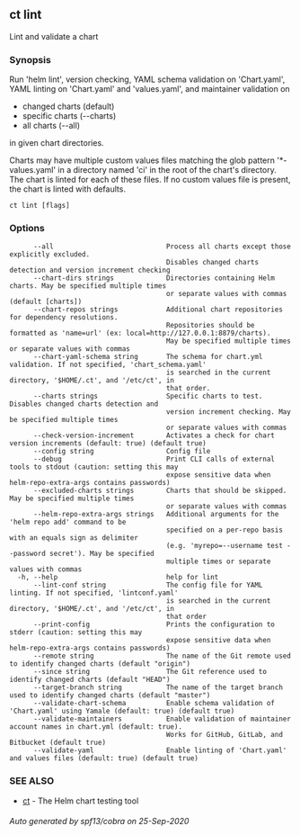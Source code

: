 ## ct lint

Lint and validate a chart

### Synopsis

Run 'helm lint', version checking, YAML schema validation
on 'Chart.yaml', YAML linting on 'Chart.yaml' and 'values.yaml',
and maintainer validation on

* changed charts (default)
* specific charts (--charts)
* all charts (--all)

in given chart directories.

Charts may have multiple custom values files matching the glob pattern
'*-values.yaml' in a directory named 'ci' in the root of the chart's
directory. The chart is linted for each of these files. If no custom
values file is present, the chart is linted with defaults.

```
ct lint [flags]
```

### Options

```
      --all                            Process all charts except those explicitly excluded.
                                       Disables changed charts detection and version increment checking
      --chart-dirs strings             Directories containing Helm charts. May be specified multiple times
                                       or separate values with commas (default [charts])
      --chart-repos strings            Additional chart repositories for dependency resolutions.
                                       Repositories should be formatted as 'name=url' (ex: local=http://127.0.0.1:8879/charts).
                                       May be specified multiple times or separate values with commas
      --chart-yaml-schema string       The schema for chart.yml validation. If not specified, 'chart_schema.yaml'
                                       is searched in the current directory, '$HOME/.ct', and '/etc/ct', in
                                       that order.
      --charts strings                 Specific charts to test. Disables changed charts detection and
                                       version increment checking. May be specified multiple times
                                       or separate values with commas
      --check-version-increment        Activates a check for chart version increments (default: true) (default true)
      --config string                  Config file
      --debug                          Print CLI calls of external tools to stdout (caution: setting this may
                                       expose sensitive data when helm-repo-extra-args contains passwords)
      --excluded-charts strings        Charts that should be skipped. May be specified multiple times
                                       or separate values with commas
      --helm-repo-extra-args strings   Additional arguments for the 'helm repo add' command to be
                                       specified on a per-repo basis with an equals sign as delimiter
                                       (e.g. 'myrepo=--username test --password secret'). May be specified
                                       multiple times or separate values with commas
  -h, --help                           help for lint
      --lint-conf string               The config file for YAML linting. If not specified, 'lintconf.yaml'
                                       is searched in the current directory, '$HOME/.ct', and '/etc/ct', in
                                       that order
      --print-config                   Prints the configuration to stderr (caution: setting this may
                                       expose sensitive data when helm-repo-extra-args contains passwords)
      --remote string                  The name of the Git remote used to identify changed charts (default "origin")
      --since string                   The Git reference used to identify changed charts (default "HEAD")
      --target-branch string           The name of the target branch used to identify changed charts (default "master")
      --validate-chart-schema          Enable schema validation of 'Chart.yaml' using Yamale (default: true) (default true)
      --validate-maintainers           Enable validation of maintainer account names in chart.yml (default: true).
                                       Works for GitHub, GitLab, and Bitbucket (default true)
      --validate-yaml                  Enable linting of 'Chart.yaml' and values files (default: true) (default true)
```

### SEE ALSO

* [ct](ct.md)	 - The Helm chart testing tool

###### Auto generated by spf13/cobra on 25-Sep-2020

